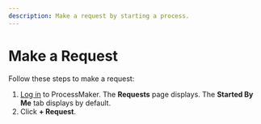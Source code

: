 ```yaml
---
description: Make a request by starting a process.
---
```


# Make a Request

Follow these steps to make a request:

1. [Log in](../../log-in.md#log-in) to ProcessMaker. The **Requests** page displays. The **Started By Me** tab displays by default.
2. Click **+ Request**.

